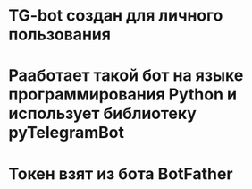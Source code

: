 # TG-bot создан для личного пользования
# Рааботает такой бот на языке программирования Python и использует библиотеку pyTelegramBot
# Токен взят из бота BotFather

